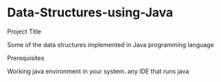 # Data-Structures-using-Java


Project Title

Some of the data structures implemented in Java programming language

Prerequisites

Working java environment in your system. any IDE that runs java 

